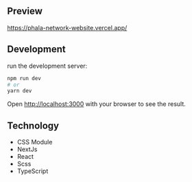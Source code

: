 ## Preview

https://phala-network-website.vercel.app/

## Development

run the development server:

```bash
npm run dev
# or
yarn dev
```

Open [http://localhost:3000](http://localhost:3000) with your browser to see the result.

## Technology

- CSS Module
- NextJs
- React
- Scss
- TypeScript
